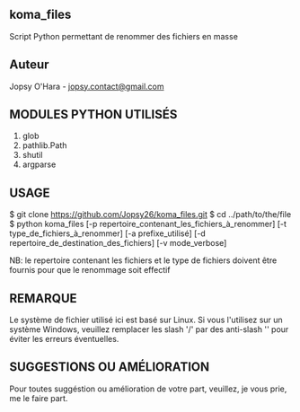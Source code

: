 ## koma_files

Script Python permettant de renommer des fichiers en masse

## Auteur

Jopsy O'Hara - jopsy.contact@gmail.com

## MODULES PYTHON UTILISÉS

1. glob
2. pathlib.Path
3. shutil
4. argparse

## USAGE

$ git clone https://github.com/Jopsy26/koma_files.git
$ cd ../path/to/the/file
$ python koma_files [-p repertoire_contenant_les_fichiers_à_renommer] [-t type_de_fichiers_à_renommer] [-a prefixe_utilisé] 
[-d repertoire_de_destination_des_fichiers] [-v mode_verbose]

NB: le repertoire contenant les fichiers et le type de fichiers doivent être fournis pour que le renommage soit effectif

## REMARQUE

Le système de fichier utilisé ici est basé sur Linux. Si vous l'utilisez sur un système Windows, veuillez remplacer les slash '/' par des anti-slash '\' pour éviter les erreurs éventuelles.

## SUGGESTIONS OU AMÉLIORATION

Pour toutes suggéstion ou amélioration de votre part, veuillez, je vous prie, me le faire part.
